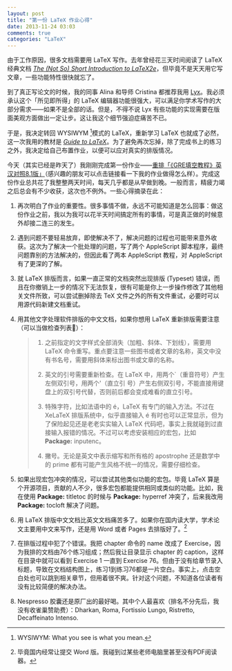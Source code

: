 ```yaml
---
layout: post
title: "第一份 LaTeX 作业心得"
date: 2013-11-24 03:03
comments: true
categories: "LaTeX"
---
```


由于工作原因，很多文档需要用 LaTeX 写作。去年曾经花三天时间阅读了 LaTeX 经典文档 <a href="http://mirror.ox.ac.uk/sites/ctan.org/info/lshort/english/lshort.pdf" target="_blank"  title="The (Not So) Short Introduction to LaTeX2e">*The (Not So) Short Introduction to LaTeX2e*</a>，但毕竟不是天天用它写文章，一些功能特性很快就忘了。

到了真正写论文的时候，我的同事 Alina 和导师 Cristina 都推荐我用 <a href="http://www.lyx.org" target="_blank" title="Lyx">Lyx</a>。我必须承认这个「所见即所得」的 LaTeX 编辑器功能很强大，可以满足你学术写作的大部分需求——如果不是全部的话。但是，不得不说 Lyx 有些功能的实现需要在版面美观方面做出一定让步。这让我这个细节强迫症痛苦不已。
<!--more-->

于是，我决定转回 WYSIWYM [^1]模式的 LaTeX，重新学习 LaTeX 也就成了必然，这一次我用的教材是 <a href="http://www.amazon.com/Guide-LaTeX-Edition-Helmut-Kopka-ebook/dp/B00256Z3G8/ref=tmm_kin_title_0?ie=UTF8&qid=1385070416&sr=8-1" target="_blank">*Guide to LaTeX*</a>。为了避免再次忘掉，除了完成书上的练习之外，我决定给自己布置作业，以便可以应对真实的排版情况。

今天（其实已经是昨天了）我刚刚完成第一份作业——<a href="http://haohailong.net/archives/gre-sentence-completion-tutorial-8-1.vie" target="_blank">重排「《GRE填空教程》英汉对照8.1版」</a>（感兴趣的朋友可以点击链接看一下我的作业做得怎么样）。完成这份作业总共花了我整整两天时间，每天几乎都是从早做到晚。一般而言，精疲力竭之后总会有不少收获，这次也不例外。一些心得摘录在此：

1. 再次明白了作业的重要性。很多事情不做，永远不可能知道是怎么回事：做这份作业之前，我以为我可以花半天时间搞定所有的事情，可是真正做的时候意外却接二连三的发生。

2. 遇到问题不要轻易放弃，即使解决不了，解决问题的过程也可能带来意外收获。这次为了解决一个批处理的问题，写了两个 AppleScript 脚本程序，最终问题靠别的方法解决的，但因此看了两本 AppleScript 教程，对 AppleScript 有了更深的了解。

3. 就 LaTeX 排版而言，如果一直正常的文档突然出现排版 (Typeset) 错误，而且在你撤销上一步的情况下无法恢复，很有可能是你上一步操作修改了其他相关文件所致，可以尝试删掉除去 TeX 文件之外的所有文件重试，必要时可以用源代码新建文档重试。

4. 用其他文字处理软件排版的中文文档，如果你想用 LaTeX 重新排版需要注意（可以当做检查列表）：

	> 1. 之前指定的文字样式全部消失（加粗、斜体、下划线），需要用 LaTeX 命令重写。重点要注意一些图书或者文章的名称，英文中没有书名号，需要用斜体来标出图书或文章的名称。
	>
	> 2. 英文的引号需要重新检查。在 LaTeX 中，用两个`（重音符号）产生左侧双引号，用两个'（直立引 号）产生右侧双引号，不能直接用键盘上的双引号代替，否则前后都会变成难看的直立引号。
	>
	> 3. 特殊字符，比如法语中的 é，LaTeX 有专门的输入方法。不过在 XeLaTeX 排版系统中，似乎直接输入 é 有时也可以正常显示，但为了保险起见还是老老实实输入 LaTeX 代码吧，事实上我就碰到过直接输入报错的情况。不过可以考虑安装相应的宏包，比如 **Package:** inputenc。
	>
	> 4. 撇号。无论是英文中表示缩写和所有格的 apostrophe 还是数学中的 prime 都有可能产生风格不统一的情况，需要仔细检查。

5. 如果出现宏包冲突的情况，可以尝试其他类似功能的宏包。毕竟 LaTeX 算是个开源项目，贡献的人不少，很多宏包都能提供相同或类似的功能。比如，我在使用 **Package:** titletoc 的时候与 **Package:** hyperref 冲突了，后来我改用 **Package:** tocloft 解决了问题。

6. 用 LaTeX 排版中文文档比英文文档痛苦多了。如果你在国内读大学，学术论文主要用中文来写作，还是用 Word 或者 Pages 去排版好了。[^2]

7. 在排版过程中犯了个错误。我把 chapter 命令的 name 改成了 Exercise，因为我排的文档由76个练习组成；然后我让目录显示 chapter 的 caption，这样在目录中就可以看到 Exercise 1 一直到 Exercise 76。但由于没有给章节录入标题，导致在文档结构图上，练习1到练习76都是一片空白。事实上，点击空白处也可以跳到相关章节，但用着很不爽。针对这个问题，不知道各位读者有没有比较简便的解决办法。

8. Nespresso 胶囊还是原厂出的最好喝。其中个人最喜欢（排名不分先后，我没有收雀巢赞助费）：Dharkan, Roma, Fortissio Lungo, Ristretto, Decaffeinato Intenso.

[^1]: WYSIWYM: What you see is what you mean.
[^2]: 毕竟国内经常让提交 Word 版。我碰到过某些老师电脑里甚至没有PDF阅读器。